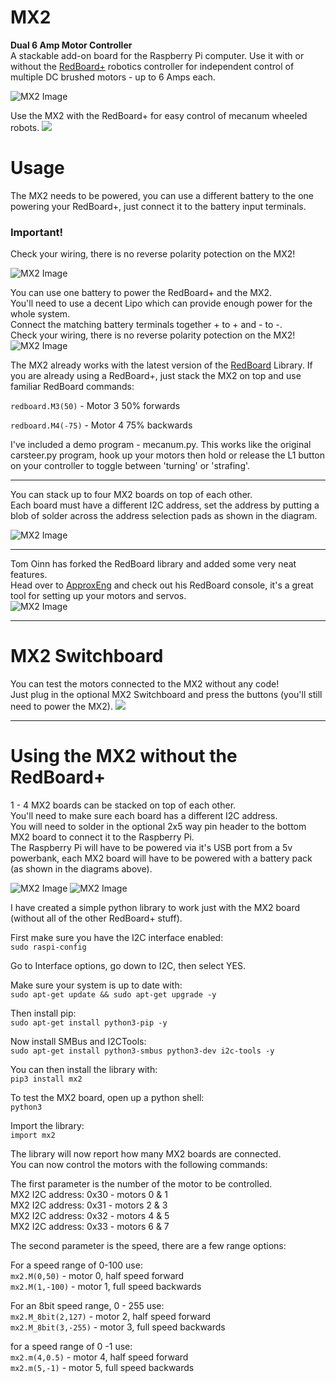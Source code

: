 # MX2
**Dual 6 Amp Motor Controller**  
A stackable add-on board for the Raspberry Pi computer. Use it with or without the [RedBoard+](https://github.com/RedRobotics/RedBoard) robotics controller for independent control of multiple DC brushed motors - up to 6 Amps each.   

![MX2 Image](https://github.com/RedRobotics/MX2/blob/images/MX2_text.png)

Use the MX2 with the RedBoard+ for easy control of mecanum wheeled robots.
[![](http://img.youtube.com/vi/_U4hyjQlxvI/0.jpg)](http://www.youtube.com/watch?v=_U4hyjQlxvI "Mecanum Wheel Test")  

# Usage  
The MX2 needs to be powered, you can use a different battery to the one powering your RedBoard+, just connect it to the battery input terminals. 
### Important!  

Check your wiring, there is no reverse polarity potection on the MX2!  


![MX2 Image](https://github.com/RedRobotics/MX2/blob/images/MX2_Wiring.png)  

You can use one battery to power the RedBoard+ and the MX2.  
You'll need to use a decent Lipo which can provide enough power for the whole system.  
Connect the matching battery terminals together + to + and - to -.  
Check your wiring, there is no reverse polarity potection on the MX2!  
![MX2 Image](https://github.com/RedRobotics/MX2/blob/images/MX2_Wiring_one_battery.png)

The MX2 already works with the latest version of the [RedBoard](https://github.com/RedRobotics/RedBoard) Library. If you are already using a RedBoard+, just stack the MX2 on top and use familiar RedBoard commands:

`redboard.M3(50)` - Motor 3 50% forwards

`redboard.M4(-75)` - Motor 4 75% backwards 

I've included a demo program - mecanum.py. This works like the original carsteer.py program, hook up your motors then hold or release the L1 button on your controller to toggle between 'turning' or 'strafing'.   

---  

You can stack up to four MX2 boards on top of each other.  
Each board must have a different I2C address, set the address by putting a blob of solder across the address selection pads as shown in the diagram.  

![MX2 Image](https://github.com/RedRobotics/MX2/blob/images/MX2_I2C.png)


---

Tom Oinn has forked the RedBoard library and added some very neat features.  
Head over to [ApproxEng](https://github.com/ApproxEng/RedBoard) and check out his RedBoard console, it's a great tool for setting up your motors and servos.  
![MX2 Image](https://github.com/RedRobotics/MX2/blob/images/RedBoard%2B%20Console.JPG)  

---


# MX2 Switchboard 

You can test the motors connected to the MX2 without any code!  
Just plug in the optional MX2 Switchboard and press the buttons (you'll still need to power the MX2). 
[![](http://img.youtube.com/vi/648YB2zGYNY/0.jpg)](http://www.youtube.com/watch?v=648YB2zGYNY "MX2 Switchboard")  


---
# Using the MX2 without the RedBoard+  
1 - 4 MX2 boards can be stacked on top of each other.   
You'll need to make sure each board has a different I2C address.  
You will need to solder in the optional 2x5 way pin header to the bottom MX2 board to connect it to the Raspberry Pi.  
The Raspberry Pi will have to be powered via it's USB port from a 5v powerbank, each MX2 board will have to be powered with a battery pack (as shown in the diagrams above).  


![MX2 Image](https://github.com/RedRobotics/MX2/blob/images/IMG_20200121_152340.jpg)
![MX2 Image](https://github.com/RedRobotics/MX2/blob/images/IMG_20200121_152405.jpg) 

I have created a simple python library to work just with the MX2 board (without all of the other RedBoard+ stuff).  

First make sure you have the I2C interface enabled:  
`sudo raspi-config`  

Go to Interface options, go down to I2C, then select YES. 

Make sure your system is up to date with:  
`sudo apt-get update && sudo apt-get upgrade -y`  

Then install pip:  
`sudo apt-get install python3-pip -y`  

Now install SMBus and I2CTools:  
`sudo apt-get install python3-smbus python3-dev i2c-tools -y`  

You can then install the library with:  
`pip3 install mx2`  

To test the MX2 board, open up a python shell:  
`python3`

Import the library:    
`import mx2`  

The library will now report how many MX2 boards are connected.  
You can now control the motors with the following commands:  

The first parameter is the number of the motor to be controlled.    
MX2 I2C address: 0x30 - motors 0 & 1  
MX2 I2C address: 0x31 - motors 2 & 3  
MX2 I2C address: 0x32 - motors 4 & 5  
MX2 I2C address: 0x33 - motors 6 & 7  

The second parameter is the speed, there are a few range options:  

For a speed range of 0-100 use:  
`mx2.M(0,50)` - motor 0, half speed forward  
`mx2.M(1,-100)` - motor 1, full speed backwards  

For an 8bit speed range, 0 - 255 use:  
`mx2.M_8bit(2,127)` - motor 2, half speed forward  
`mx2.M_8bit(3,-255)` - motor 3, full speed backwards  

for a speed range of 0 -1 use:  
`mx2.m(4,0.5)` - motor 4, half speed forward  
`mx2.m(5,-1)` - motor 5, full speed backwards  












